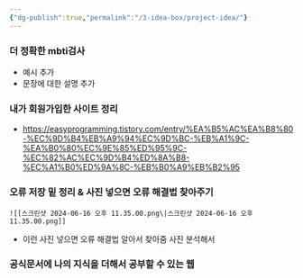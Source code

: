 ```yaml
---
{"dg-publish":true,"permalink":"/3-idea-box/project-idea/"}
---
```



### 더 정확한 mbti검사
- 예시 추가
- 문장에 대한 설명 추가




### 내가 회원가입한 사이트 정리
- https://easyprogramming.tistory.com/entry/%EA%B5%AC%EA%B8%80-%EC%9D%B4%EB%A9%94%EC%9D%BC-%EB%A1%9C-%EA%B0%80%EC%9E%85%ED%95%9C-%EC%82%AC%EC%9D%B4%ED%8A%B8-%EC%A1%B0%ED%9A%8C-%EB%B0%A9%EB%B2%95




### 오류 저장 밑 정리 & 사진 넣으면 오류 해결법 찾아주기
	![[스크린샷 2024-06-16 오후 11.35.00.png\|스크린샷 2024-06-16 오후 11.35.00.png]]
- 이런 사진 넣으면 오류 해결법 알아서 찾아줌 사진 분석해서



### 공식문서에 나의 지식을 더해서 공부할 수 있는 웹




